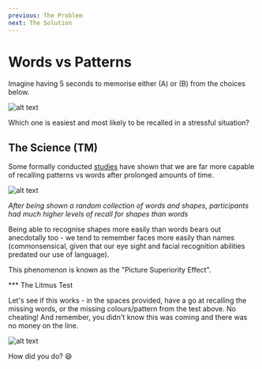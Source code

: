```yaml
---
previous: The Problem
next: The Solution
---
```


# Words vs Patterns

Imagine having 5 seconds to memorise either (A) or (B) from the choices below.

![alt text](/wordsvspatterns.svg)

Which one is easiest and most likely to be recalled in a stressful situation?

## The Science (TM)

Some formally conducted [studies](https://en.wikipedia.org/wiki/Picture_superiority_effect) have shown that we are far more capable of recalling patterns vs words after prolonged amounts of time.

![alt text](/circles.svg)

*After being shown a random collection of words and shapes, participants had much higher levels of recall for shapes than words*

Being able to recognise shapes more easily than words bears out anecdotally too - we tend to remember faces more easily than names (commonsensical, given that our eye sight and facial recognition abilities predated our use of language).

This phenomenon is known as the "Picture Superiority Effect".

*** The Litmus Test

Let's see if this works - in the spaces provided, have a go at recalling the missing words, or the missing colours/pattern from the test above. No cheating! And remember, you didn't know this was coming and there was no money on the line.

![alt text](/test.svg)

How did you do? 😄
​
